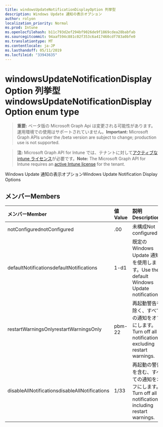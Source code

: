 ```yaml
---
title: windowsUpdateNotificationDisplayOption 列挙型
description: Windows Update 通知の表示オプション
author: rolyon
localization_priority: Normal
ms.prod: Intune
ms.openlocfilehash: b11c793d2ef294bf9026de9f1869cdea28babfab
ms.sourcegitcommit: 94aaf594c881c02f353c6a417460cdf783a0bfe0
ms.translationtype: MT
ms.contentlocale: ja-JP
ms.lasthandoff: 05/11/2019
ms.locfileid: "33943635"
---
```

# <a name="windowsupdatenotificationdisplayoption-enum-type"></a><span data-ttu-id="f0722-103">windowsUpdateNotificationDisplayOption 列挙型</span><span class="sxs-lookup"><span data-stu-id="f0722-103">windowsUpdateNotificationDisplayOption enum type</span></span>

> <span data-ttu-id="f0722-104">**重要:** ベータ版の Microsoft Graph Api は変更される可能性があります。運用環境での使用はサポートされていません。</span><span class="sxs-lookup"><span data-stu-id="f0722-104">**Important:** Microsoft Graph APIs under the /beta version are subject to change; production use is not supported.</span></span>

> <span data-ttu-id="f0722-105">**注:** Microsoft Graph API for Intune では、テナントに対して[アクティブな intune ライセンス](https://go.microsoft.com/fwlink/?linkid=839381)が必要です。</span><span class="sxs-lookup"><span data-stu-id="f0722-105">**Note:** The Microsoft Graph API for Intune requires an [active Intune license](https://go.microsoft.com/fwlink/?linkid=839381) for the tenant.</span></span>

<span data-ttu-id="f0722-106">Windows Update 通知の表示オプション</span><span class="sxs-lookup"><span data-stu-id="f0722-106">Windows Update Notification Display Options</span></span>

## <a name="members"></a><span data-ttu-id="f0722-107">メンバー</span><span class="sxs-lookup"><span data-stu-id="f0722-107">Members</span></span>
|<span data-ttu-id="f0722-108">メンバー</span><span class="sxs-lookup"><span data-stu-id="f0722-108">Member</span></span>|<span data-ttu-id="f0722-109">値</span><span class="sxs-lookup"><span data-stu-id="f0722-109">Value</span></span>|<span data-ttu-id="f0722-110">説明</span><span class="sxs-lookup"><span data-stu-id="f0722-110">Description</span></span>|
|:---|:---|:---|
|<span data-ttu-id="f0722-111">notConfigured</span><span class="sxs-lookup"><span data-stu-id="f0722-111">notConfigured</span></span>|<span data-ttu-id="f0722-112">.0</span><span class="sxs-lookup"><span data-stu-id="f0722-112">0</span></span>|<span data-ttu-id="f0722-113">未構成</span><span class="sxs-lookup"><span data-stu-id="f0722-113">Not configured</span></span>|
|<span data-ttu-id="f0722-114">defaultNotifications</span><span class="sxs-lookup"><span data-stu-id="f0722-114">defaultNotifications</span></span>|<span data-ttu-id="f0722-115">1-d</span><span class="sxs-lookup"><span data-stu-id="f0722-115">1</span></span>|<span data-ttu-id="f0722-116">既定の Windows Update 通知を使用します。</span><span class="sxs-lookup"><span data-stu-id="f0722-116">Use the default Windows Update notifications.</span></span>|
|<span data-ttu-id="f0722-117">restartWarningsOnly</span><span class="sxs-lookup"><span data-stu-id="f0722-117">restartWarningsOnly</span></span>|<span data-ttu-id="f0722-118">pbm-2</span><span class="sxs-lookup"><span data-stu-id="f0722-118">2</span></span>|<span data-ttu-id="f0722-119">再起動警告を除く、すべての通知をオフにします。</span><span class="sxs-lookup"><span data-stu-id="f0722-119">Turn off all notifications, excluding restart warnings.</span></span>|
|<span data-ttu-id="f0722-120">disableAllNotifications</span><span class="sxs-lookup"><span data-stu-id="f0722-120">disableAllNotifications</span></span>|<span data-ttu-id="f0722-121">1/3</span><span class="sxs-lookup"><span data-stu-id="f0722-121">3</span></span>|<span data-ttu-id="f0722-122">再起動の警告を含む、すべての通知をオフにします。</span><span class="sxs-lookup"><span data-stu-id="f0722-122">Turn off all notifications, including restart warnings.</span></span>|




